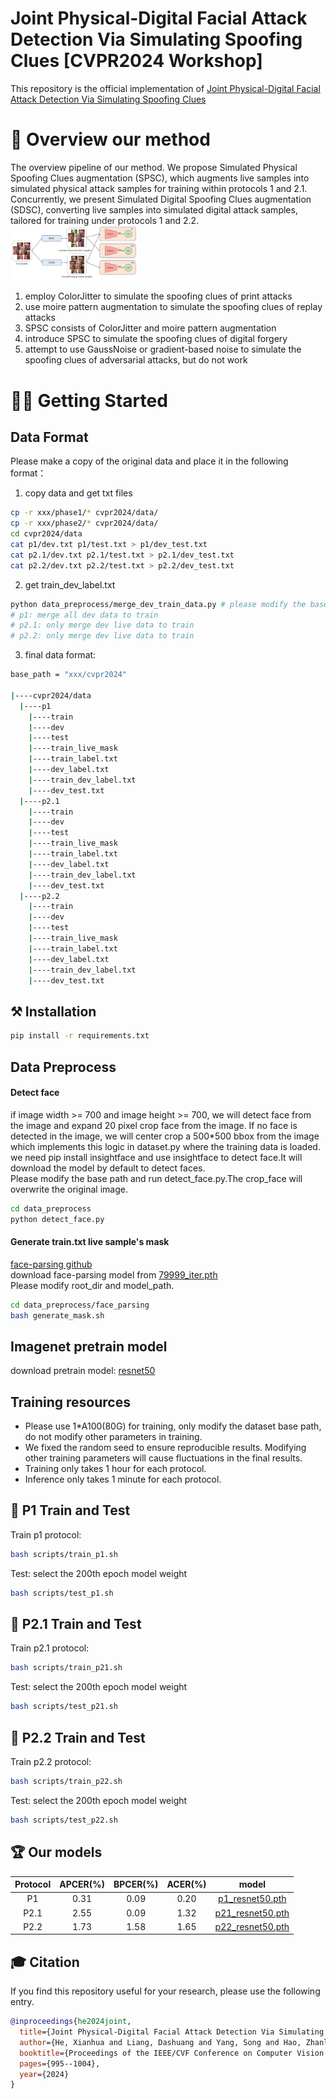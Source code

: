 # Joint Physical-Digital Facial Attack Detection Via Simulating Spoofing Clues [CVPR2024 Workshop]
This repository is the official implementation of [Joint Physical-Digital Facial Attack Detection Via Simulating Spoofing Clues](http://arxiv.org/abs/2404.08450)
# 🤗 Overview our method
The overview pipeline of our method. We propose Simulated Physical Spoofing Clues augmentation (SPSC), which augments live samples into simulated physical attack samples for training within protocols 1 and 2.1. Concurrently, we present Simulated Digital Spoofing Clues augmentation (SDSC), converting live samples into simulated digital attack samples, tailored for training under protocols 1 and 2.2.
<img src="readme_images/pipeline.png" alt="image" style="zoom:20%;" />


1. employ ColorJitter to simulate the spoofing clues of print attacks
2. use moire pattern augmentation to simulate the spoofing clues of replay attacks
3. SPSC consists of ColorJitter and moire pattern augmentation
4. introduce SPSC to simulate the spoofing clues of digital forgery
5. attempt to use GaussNoise or gradient-based noise to simulate the spoofing clues of adversarial attacks, but do not work

# 🏃‍♂️ Getting Started

## Data Format
Please make a copy of the original data and place it in the following format：
1. copy data and get txt files
```bash 
cp -r xxx/phase1/* cvpr2024/data/
cp -r xxx/phase2/* cvpr2024/data/
cd cvpr2024/data
cat p1/dev.txt p1/test.txt > p1/dev_test.txt
cat p2.1/dev.txt p2.1/test.txt > p2.1/dev_test.txt
cat p2.2/dev.txt p2.2/test.txt > p2.2/dev_test.txt
```
2. get train_dev_label.txt
```bash 
python data_preprocess/merge_dev_train_data.py # please modify the base path
# p1: merge all dev data to train
# p2.1: only merge dev live data to train
# p2.2: only merge dev live data to train
```
3. final data format:
```bash
base_path = "xxx/cvpr2024"

|----cvpr2024/data
  |----p1
    |----train
    |----dev
    |----test
    |----train_live_mask
    |----train_label.txt
    |----dev_label.txt
    |----train_dev_label.txt
    |----dev_test.txt
  |----p2.1
    |----train
    |----dev
    |----test
    |----train_live_mask
    |----train_label.txt
    |----dev_label.txt
    |----train_dev_label.txt
    |----dev_test.txt
  |----p2.2
    |----train
    |----dev
    |----test
    |----train_live_mask
    |----train_label.txt
    |----dev_label.txt
    |----train_dev_label.txt
    |----dev_test.txt
```

## ⚒️ Installation
```bash
pip install -r requirements.txt
```

## Data Preprocess
#### Detect face
if image width >= 700 and image height >= 700, we will detect face from the image and expand 20 pixel crop face from the image.
If no face is detected in the image, we will center crop a 500*500 bbox from the image which implements this logic in dataset.py where the training data is loaded.
we need pip install insightface and use insightface to detect face.It will download the model by default to detect faces. 
<br>
Please modify the base path and run detect_face.py.The crop_face will overwrite the original image.
```bash
cd data_preprocess
python detect_face.py
```
#### Generate train.txt live sample's mask
[face-parsing github](https://github.com/zllrunning/face-parsing.PyTorch) <br>
download face-parsing model from [79999_iter.pth](https://drive.google.com/file/d/154JgKpzCPW82qINcVieuPH3fZ2e0P812/view) <br>
Please modify root_dir and model_path.
```bash
cd data_preprocess/face_parsing
bash generate_mask.sh
```
## Imagenet pretrain model
download pretrain model: [resnet50](https://download.pytorch.org/models/resnet50-19c8e357.pth)

## Training resources
- Please use 1*A100(80G) for training, only modify the dataset base path, do not modify other parameters in training.
- We fixed the random seed to ensure reproducible results. Modifying other training parameters will cause fluctuations in the final results.
- Training only takes 1 hour for each protocol. 
- Inference only takes 1 minute for each protocol.

## 🚀  P1 Train and Test
Train p1 protocol:
```bash
bash scripts/train_p1.sh
```
Test: select the 200th epoch model weight
```bash
bash scripts/test_p1.sh
```
## 🚀  P2.1 Train and Test
Train p2.1 protocol:
```bash
bash scripts/train_p21.sh
```
Test: select the 200th epoch model weight
```bash
bash scripts/test_p21.sh
```

## 🚀  P2.2 Train and Test
Train p2.2 protocol:
```bash
bash scripts/train_p22.sh
```
Test: select the 200th epoch model weight
```bash
bash scripts/test_p22.sh
```

## 🏆 Our models

Protocol|APCER(%)|BPCER(%)|ACER(%)|model
:---:|:---:|:---:|:---:|:---:
P1|0.31|0.09|0.20|[p1_resnet50.pth](https://drive.google.com/file/d/1gNUMzaK87CcQlM_aCr7TjU3iLx_2NiBp/view?usp=drive_link)
P2.1|2.55|0.09|1.32|[p21_resnet50.pth](https://drive.google.com/file/d/1pTxdI2uZj1yBSCN64vKs-cQddIZN6rvO/view?usp=drive_link)
P2.2|1.73|1.58|1.65|[p22_resnet50.pth](https://drive.google.com/file/d/1GTAoTmyCbYGws5BV07qUL-iGVvHx_LmF/view?usp=sharing)


## 🎓 Citation
If you find this repository useful for your research, please use the following entry.
```BibTeX
@inproceedings{he2024joint,
  title={Joint Physical-Digital Facial Attack Detection Via Simulating Spoofing Clues},
  author={He, Xianhua and Liang, Dashuang and Yang, Song and Hao, Zhanlong and Ma, Hui and Mao, Binjie and Li, Xi and Wang, Yao and Yan, Pengfei and Liu, Ajian},
  booktitle={Proceedings of the IEEE/CVF Conference on Computer Vision and Pattern Recognition},
  pages={995--1004},
  year={2024}
}
```
